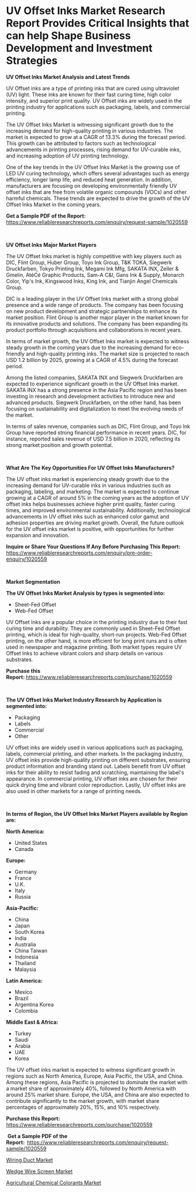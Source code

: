 <p><h1>UV Offset Inks Market Research Report Provides Critical Insights that can help Shape Business Development and Investment Strategies</h1></p><p><strong>UV Offset Inks Market Analysis and Latest Trends</strong></p>
<p><p>UV Offset inks are a type of printing inks that are cured using ultraviolet (UV) light. These inks are known for their fast curing time, high color intensity, and superior print quality. UV Offset inks are widely used in the printing industry for applications such as packaging, labels, and commercial printing.</p><p>The UV Offset Inks Market is witnessing significant growth due to the increasing demand for high-quality printing in various industries. The market is expected to grow at a CAGR of 13.3% during the forecast period. This growth can be attributed to factors such as technological advancements in printing processes, rising demand for UV-curable inks, and increasing adoption of UV printing technology.</p><p>One of the key trends in the UV Offset Inks Market is the growing use of LED UV curing technology, which offers several advantages such as energy efficiency, longer lamp life, and reduced heat generation. In addition, manufacturers are focusing on developing environmentally friendly UV offset inks that are free from volatile organic compounds (VOCs) and other harmful chemicals. These trends are expected to drive the growth of the UV Offset Inks Market in the coming years.</p></p>
<p><strong>Get a Sample PDF of the Report:&nbsp;</strong> <a href="https://www.reliableresearchreports.com/enquiry/request-sample/1020559">https://www.reliableresearchreports.com/enquiry/request-sample/1020559</a></p>
<p>&nbsp;</p>
<p><strong>UV Offset Inks Major Market Players</strong></p>
<p><p>The UV Offset Inks market is highly competitive with key players such as DIC, Flint Group, Huber Group, Toyo Ink Group, T&K TOKA, Siegwerk Druckfarben, Tokyo Printing Ink, Megami Ink Mfg, SAKATA INX, Zeller & Gmelin, AtéCé Graphic Products, Sam-A C&I, Gans Ink & Supply, Monarch Color, Yip's Ink, Kingswood Inks, King Ink, and Tianjin Angel Chemicals Group.</p><p>DIC is a leading player in the UV Offset Inks market with a strong global presence and a wide range of products. The company has been focusing on new product development and strategic partnerships to enhance its market position. Flint Group is another major player in the market known for its innovative products and solutions. The company has been expanding its product portfolio through acquisitions and collaborations in recent years.</p><p>In terms of market growth, the UV Offset Inks market is expected to witness steady growth in the coming years due to the increasing demand for eco-friendly and high-quality printing inks. The market size is projected to reach USD 1.2 billion by 2025, growing at a CAGR of 4.5% during the forecast period.</p><p>Among the listed companies, SAKATA INX and Siegwerk Druckfarben are expected to experience significant growth in the UV Offset Inks market. SAKATA INX has a strong presence in the Asia Pacific region and has been investing in research and development activities to introduce new and advanced products. Siegwerk Druckfarben, on the other hand, has been focusing on sustainability and digitalization to meet the evolving needs of the market.</p><p>In terms of sales revenue, companies such as DIC, Flint Group, and Toyo Ink Group have reported strong financial performance in recent years. DIC, for instance, reported sales revenue of USD 7.5 billion in 2020, reflecting its strong market position and growth potential.</p></p>
<p>&nbsp;</p>
<p><strong>What Are The Key Opportunities For UV Offset Inks Manufacturers?</strong></p>
<p><p>The UV offset inks market is experiencing steady growth due to the increasing demand for UV-curable inks in various industries such as packaging, labeling, and marketing. The market is expected to continue growing at a CAGR of around 5% in the coming years as the adoption of UV offset inks helps businesses achieve higher print quality, faster curing times, and improved environmental sustainability. Additionally, technological advancements in UV offset inks such as enhanced color gamut and adhesion properties are driving market growth. Overall, the future outlook for the UV offset inks market is positive, with opportunities for further expansion and innovation.</p></p>
<p><strong>Inquire or Share Your Questions If Any Before Purchasing This Report:</strong> <a href="https://www.reliableresearchreports.com/enquiry/pre-order-enquiry/1020559">https://www.reliableresearchreports.com/enquiry/pre-order-enquiry/1020559</a></p>
<p>&nbsp;</p>
<p><strong>Market Segmentation</strong></p>
<p><strong>The UV Offset Inks Market Analysis by types is segmented into:</strong></p>
<p><ul><li>Sheet-Fed Offset</li><li>Web-Fed Offset</li></ul></p>
<p><p>UV Offset Inks are a popular choice in the printing industry due to their fast curing time and durability. They are commonly used in Sheet-Fed Offset printing, which is ideal for high-quality, short-run projects. Web-Fed Offset printing, on the other hand, is more efficient for long print runs and is often used in newspaper and magazine printing. Both market types require UV Offset Inks to achieve vibrant colors and sharp details on various substrates.</p></p>
<p><strong>Purchase this Report:&nbsp;</strong><a href="https://www.reliableresearchreports.com/purchase/1020559">https://www.reliableresearchreports.com/purchase/1020559</a></p>
<p>&nbsp;</p>
<p><strong>The UV Offset Inks Market Industry Research by Application is segmented into:</strong></p>
<p><ul><li>Packaging</li><li>Labels</li><li>Commercial</li><li>Other</li></ul></p>
<p><p>UV offset inks are widely used in various applications such as packaging, labels, commercial printing, and other markets. In the packaging industry, UV offset inks provide high-quality printing on different substrates, ensuring product information and branding stand out. Labels benefit from UV offset inks for their ability to resist fading and scratching, maintaining the label's appearance. In commercial printing, UV offset inks are chosen for their quick drying time and vibrant color reproduction. Lastly, UV offset inks are also used in other markets for a range of printing needs.</p></p>
<p>&nbsp;</p>
<p><strong>In terms of Region, the UV Offset Inks Market Players available by Region are:</strong></p>
<p>
    <p> <strong> North America: </strong>
        <ul>
            <li>United States</li>
            <li>Canada</li>
        </ul>
        </p> 
    <p> <strong> Europe: </strong>
        <ul>
            <li>Germany</li>
            <li>France</li>
            <li>U.K.</li>
            <li>Italy</li>
            <li>Russia</li>
        </ul>
        </p> 
    <p> <strong> Asia-Pacific: </strong>
        <ul>
            <li>China</li>
            <li>Japan</li>
            <li>South Korea</li>
            <li>India</li>
            <li>Australia</li>
            <li>China Taiwan</li>
            <li>Indonesia</li>
            <li>Thailand</li>
            <li>Malaysia</li>
        </ul>
        </p> 
    <p> <strong> Latin America: </strong>
        <ul>
            <li>Mexico</li>
            <li>Brazil</li>
            <li>Argentina Korea</li>
            <li>Colombia</li>
        </ul>
        </p> 
    <p> <strong> Middle East & Africa: </strong>
        <ul>
            <li>Turkey</li>
            <li>Saudi</li>
            <li>Arabia</li>
            <li>UAE</li>
            <li>Korea</li>
        </ul>
    </p>
    </p>
<p><p>The UV offset inks market is expected to witness significant growth in regions such as North America, Europe, Asia Pacific, the USA, and China. Among these regions, Asia Pacific is projected to dominate the market with a market share of approximately 40%, followed by North America with around 25% market share. Europe, the USA, and China are also expected to contribute significantly to the market growth, with market share percentages of approximately 20%, 15%, and 10% respectively.</p></p>
<p><strong>Purchase this Report: </strong><a href="https://www.reliableresearchreports.com/purchase/1020559">https://www.reliableresearchreports.com/purchase/1020559</a></p>
<p>&nbsp;<strong>Get a Sample PDF of the Report:&nbsp;&nbsp;</strong><a href="https://www.reliableresearchreports.com/enquiry/request-sample/1020559">https://www.reliableresearchreports.com/enquiry/request-sample/1020559</a></p>
<p><strong></strong></p>
<p><p><a href="https://github.com/peachesmcdowel1/Market-Research-Report-List-1/blob/main/wiring-duct-market.md">Wiring Duct Market</a></p><p><a href="https://github.com/edytherolanlouisejk1miz0wig/Market-Research-Report-List-1/blob/main/wedge-wire-screen-market.md">Wedge Wire Screen Market</a></p><p><a href="https://view.publitas.com/reportprime-1/agricultural-chemical-colorants-market-size-share-trends-analysis-report-by-application-regional-outlook-competitive-strategies-and-segment-forecasts-2023-2030/">Agricultural Chemical Colorants Market</a></p></p>